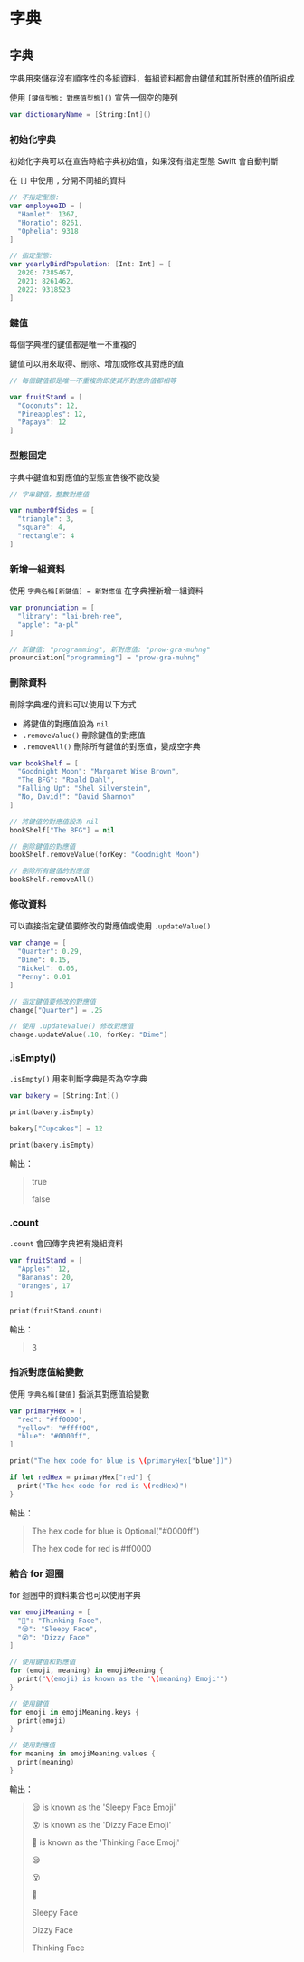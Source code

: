 # 字典

## 字典

字典用來儲存沒有順序性的多組資料，每組資料都會由鍵值和其所對應的值所組成

使用 `[鍵值型態: 對應值型態]()` 宣告一個空的陣列

```swift
var dictionaryName = [String:Int]()
```

### 初始化字典

初始化字典可以在宣告時給字典初始值，如果沒有指定型態 Swift 會自動判斷

在 `[]` 中使用 `,` 分開不同組的資料

```swift
// 不指定型態:
var employeeID = [
  "Hamlet": 1367,
  "Horatio": 8261,
  "Ophelia": 9318
]

// 指定型態:
var yearlyBirdPopulation: [Int: Int] = [
  2020: 7385467,
  2021: 8261462,
  2022: 9318523
]
```

### 鍵值

每個字典裡的鍵值都是唯一不重複的

鍵值可以用來取得、刪除、增加或修改其對應的值

```swift
// 每個鍵值都是唯一不重複的即使其所對應的值都相等

var fruitStand = [
  "Coconuts": 12,
  "Pineapples": 12,
  "Papaya": 12
]
```

### 型態固定

字典中鍵值和對應值的型態宣告後不能改變

```swift
// 字串鍵值，整數對應值

var numberOfSides = [
  "triangle": 3,
  "square": 4,
  "rectangle": 4
]
```

### 新增一組資料

使用 `字典名稱[新鍵值] = 新對應值` 在字典裡新增一組資料

```swift
var pronunciation = [
  "library": "lai·breh·ree",
  "apple": "a·pl"
]

// 新鍵值: "programming", 新對應值: "prow·gra·muhng"
pronunciation["programming"] = "prow·gra·muhng"
```

### 刪除資料

刪除字典裡的資料可以使用以下方式

* 將鍵值的對應值設為 `nil`
* `.removeValue()` 刪除鍵值的對應值
* `.removeAll()` 刪除所有鍵值的對應值，變成空字典

```swift
var bookShelf = [
  "Goodnight Moon": "Margaret Wise Brown",
  "The BFG": "Roald Dahl",
  "Falling Up": "Shel Silverstein",
  "No, David!": "David Shannon"
]

// 將鍵值的對應值設為 nil
bookShelf["The BFG"] = nil

// 刪除鍵值的對應值
bookShelf.removeValue(forKey: "Goodnight Moon")

// 刪除所有鍵值的對應值
bookShelf.removeAll()
```

### 修改資料

可以直接指定鍵值要修改的對應值或使用 `.updateValue()`

```swift
var change = [
  "Quarter": 0.29,
  "Dime": 0.15,
  "Nickel": 0.05,
  "Penny": 0.01
]

// 指定鍵值要修改的對應值
change["Quarter"] = .25

// 使用 .updateValue() 修改對應值
change.updateValue(.10, forKey: "Dime")
```

### .isEmpty()

`.isEmpty()` 用來判斷字典是否為空字典

```swift
var bakery = [String:Int]() 

print(bakery.isEmpty)

bakery["Cupcakes"] = 12  

print(bakery.isEmpty)
```

輸出：

> true
>
> false

### .count

`.count` 會回傳字典裡有幾組資料

```swift
var fruitStand = [
  "Apples": 12,
  "Bananas": 20,
  "Oranges", 17
]

print(fruitStand.count)
```

輸出：

> 3

### 指派對應值給變數

使用 `字典名稱[鍵值]` 指派其對應值給變數

```swift
var primaryHex = [
  "red": "#ff0000",
  "yellow": "#ffff00",
  "blue": "#0000ff",
]

print("The hex code for blue is \(primaryHex["blue"])")

if let redHex = primaryHex["red"] {
  print("The hex code for red is \(redHex)")
}
```

輸出：

> The hex code for blue is Optional("#0000ff")
>
> The hex code for red is #ff0000

### 結合 for 迴圈

for 迴圈中的資料集合也可以使用字典

```swift
var emojiMeaning = [
  "🤔": "Thinking Face",
  "😪": "Sleepy Face",
  "😵": "Dizzy Face"
]

// 使用鍵值和對應值
for (emoji, meaning) in emojiMeaning {
  print("\(emoji) is known as the '\(meaning) Emoji'")
}

// 使用鍵值
for emoji in emojiMeaning.keys {
  print(emoji)
}

// 使用對應值
for meaning in emojiMeaning.values {
  print(meaning)
}
```

輸出：

> 😪 is known as the 'Sleepy Face Emoji'
>
> 😵 is known as the 'Dizzy Face Emoji'
>
> 🤔 is known as the 'Thinking Face Emoji'
>
> 😪
>
> 😵
>
> 🤔
>
> Sleepy Face
>
> Dizzy Face
>
> Thinking Face
